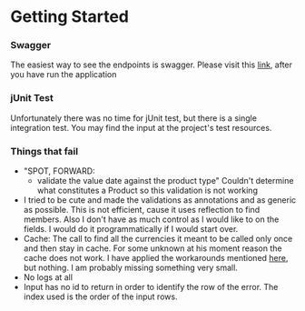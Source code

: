 # Getting Started

### Swagger
The easiest way to see the endpoints is swagger. Please visit this [link](http://localhost:8080/swagger-ui.html), after you have run the application

### jUnit Test
Unfortunately there was no time for jUnit test, but there is a single integration test. You may find the input at the project's test resources.

### Things that fail
* "SPOT, FORWARD: 
   - validate the value date against the product type"
   Couldn't determine what constitutes a Product so this validation is not working
* I tried to be cute and made the validations as annotations and as generic as possible. This is not efficient, cause it uses reflection to find members. Also I don't have as much control as I would like to on the fields. I would do it programmatically if I would start over.
* Cache: The call to find all the currencies it meant to be called only once and then stay in cache. For some unknown at his moment reason the cache does not work. I have applied the workarounds mentioned [here](https://stackoverflow.com/questions/16899604/spring-cache-cacheable-not-working-while-calling-from-another-method-of-the-s), but nothing. I am probably missing something very small.
* No logs at all
* Input has no id to return in order to identify the row of the error. The index used is the order of the input rows. 